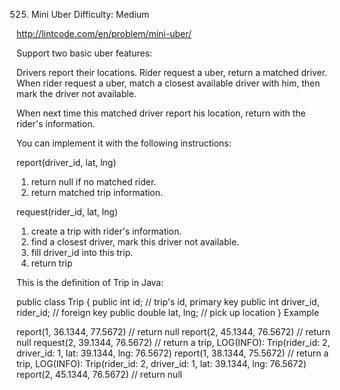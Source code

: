 525. Mini Uber
Difficulty: Medium

http://lintcode.com/en/problem/mini-uber/

Support two basic uber features:

Drivers report their locations.
Rider request a uber, return a matched driver.
When rider request a uber, match a closest available driver with him, then mark the driver not available.

When next time this matched driver report his location, return with the rider's information.

You can implement it with the following instructions:

report(driver_id, lat, lng)
1) return null if no matched rider.
2) return matched trip information.

request(rider_id, lat, lng)
1) create a trip with rider's information.
2) find a closest driver, mark this driver not available.
3) fill driver_id into this trip.
4) return trip

This is the definition of Trip in Java:

public class Trip {
    public int id; // trip's id, primary key
    public int driver_id, rider_id; // foreign key
    public double lat, lng; // pick up location
}
Example

report(1, 36.1344, 77.5672) // return null
report(2, 45.1344, 76.5672) // return null
request(2, 39.1344, 76.5672) // return a trip, LOG(INFO): Trip(rider_id: 2, driver_id: 1, lat: 39.1344, lng: 76.5672)
report(1, 38.1344, 75.5672) // return a trip, LOG(INFO): Trip(rider_id: 2, driver_id: 1, lat: 39.1344, lng: 76.5672)
report(2, 45.1344, 76.5672) // return null
